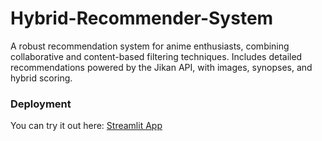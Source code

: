 # Hybrid-Recommender-System
A robust recommendation system for anime enthusiasts, combining collaborative and content-based filtering techniques. Includes detailed recommendations powered by the Jikan API, with images, synopses, and hybrid scoring.

### Deployment
You can try it out here: [Streamlit App](https://hybrid-recommender-system.streamlit.app/)
